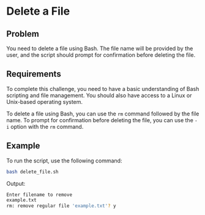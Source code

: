 # Delete a File

## Problem

You need to delete a file using Bash. The file name will be provided by the user, and the script should prompt for confirmation before deleting the file.

## Requirements

To complete this challenge, you need to have a basic understanding of Bash scripting and file management. You should also have access to a Linux or Unix-based operating system.

To delete a file using Bash, you can use the `rm` command followed by the file name. To prompt for confirmation before deleting the file, you can use the `-i` option with the `rm` command.

## Example

To run the script, use the following command:

```bash
bash delete_file.sh
```

Output:

```bash
Enter filename to remove
example.txt
rm: remove regular file 'example.txt'? y
```
